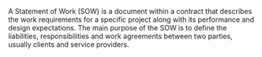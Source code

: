A Statement of Work (SOW) is a document within a contract that describes the work requirements for a specific project along with its performance and design expectations. The main purpose of the SOW is to define the liabilities, responsibilities and work agreements between two parties, usually clients and service providers.